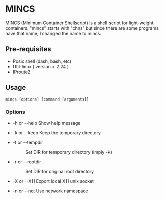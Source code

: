 # MINCS

MINCS (Minimum Container Shellscript) is a shell script for light-weight
containers. "mincs" starts with "chns" but since there are some programs
have that name, I changed the name to mincs.

## Pre-requisites

- Posix shell (dash, bash, etc)
- Util-linux ( version > 2.24 )
- IProute2

## Usage

` mincs [options] [command [arguments]] `

### Options

* -h or --help
       Show help message

* -k or --keep
       Keep the temporary directory

* -t or --tempdir <DIR>
       Set DIR for temporary directory (imply -k)

* -r or --rootdir <DIR>
       Set DIR for original root directory

* -X or --X11
       Export local X11 unix socket

* -n or --net
       Use network namespace

